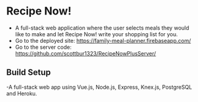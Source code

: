 # Recipe Now!
 - A full-stack web application where the user selects meals they would like to make and let Recipe Now! write your shopping list for you.
 - Go to the deployed site: https://family-meal-planner.firebaseapp.com/
 - Go to the server code: https://github.com/scottbur1323/RecipeNowPlusServer/
  
## Build Setup
 -A full-stack web app using Vue.js, Node.js, Express, Knex.js, PostgreSQL and Heroku.
